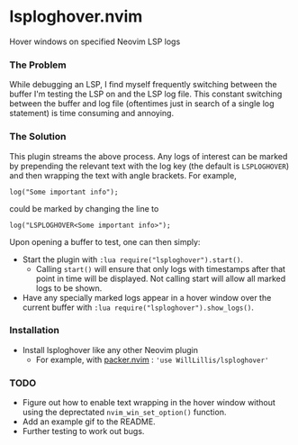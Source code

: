 # lsploghover.nvim

Hover windows on specified Neovim LSP logs

### The Problem 
While debugging an LSP, I find myself frequently switching between the buffer 
I'm testing the LSP on and the LSP log file. This constant switching between the
buffer and log file (oftentimes just in search of a single log statement) is
time consuming and annoying.

### The Solution

This plugin streams the above process. Any logs of interest can be marked by
prepending the relevant text with the log key (the default is `LSPLOGHOVER`) and
then wrapping the text with angle brackets. For example, 

`log("Some important info");`

could be marked by changing the line to

`log("LSPLOGHOVER<Some important info>");`

Upon opening a buffer to test, one can then simply:

- Start the plugin with `:lua require("lsploghover").start()`.
    - Calling `start()` will ensure that only logs with timestamps after that point
    in time will be displayed. Not calling start will allow all marked logs to
    be shown.
- Have any specially marked logs appear in a hover window over the current
buffer with `:lua require("lsploghover").show_logs()`.

### Installation

- Install lsploghover like any other Neovim plugin
    - For example, with [packer.nvim](https://github.com/wbthomason/packer.nvim)
    : `'use WillLillis/lsploghover'`

### TODO

- Figure out how to enable text wrapping in the hover window without using the
deprectated `nvim_win_set_option()` function.
- Add an example gif to the README.
- Further testing to work out bugs.
